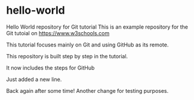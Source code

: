 # hello-world
Hello World repository for Git tutorial
This is an example repository for the Git tutoial on https://www.w3schools.com

This tutorial focuses mainly on Git and using GitHub as its remote.

This repository is built step by step in the tutorial.

It now includes the steps for GitHub

Just added a new line.

Back again after some time!
Another change for testing purposes.

